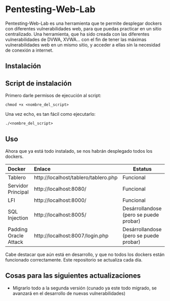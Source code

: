# Pentesting-Web-Lab

Pentesting-Web-Lab es una herramienta que te permite desplegar dockers con diferentes vulnerabilidades web, para que puedas practicar en un sitio centralizado.
Una herramienta, que ha sido creada con las diferentes vulnerabilidades de DVWA, XVWA... con el fin de tener las máximas vulnerabilidades web en un mismo sitio, y acceder a ellas sin la necesidad de conexión a internet.

## Instalación

## Script de instalación

Primero darle permisos de ejecución al script:

```
chmod +x <nombre_del_script>
```
Una vez echo, es tan fácil como ejecutarlo:

```
./<nombre_del_script>
```

## Uso

Ahora que ya está todo instalado, se nos habrán desplegado todos los dockers.

| Docker               | Enlace                                     |Estatus                                |
|:---------------------|:-------------------------------------------|---------------------------------------|
| Tablero              | http://localhost/tablero/tablero.php       |Funcional                              |
| Servidor Principal   | http://localhost:8080/                     |Funcional                              |
| LFI                  | http://localhost:8000/                     |Funcional                              |
| SQL Injection        | http://localhost:8005/                     |Desárrollandose (pero se puede probar) |
| Padding Oracle Attack| http://localhost:8007/login.php            |Desárrollandose (pero se puede probar) |

Cabe destacar que aún está en desarrollo, y que no todos los dockers están funcionado correctamente. Este repositorio se actualiza cada día.

## Cosas para las siguientes actualizaciones

- Migrarlo todo a la segunda versión (cunado ya este todo migrado, se avanzará en el desarrollo de nuevas vulnerabilidades) 
